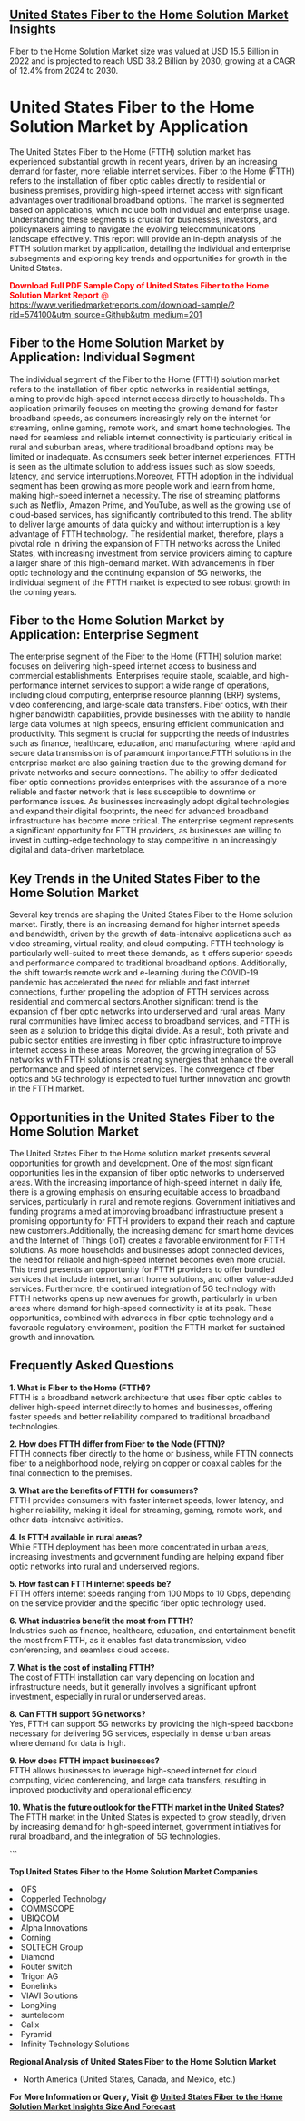 <h2><a href="https://www.verifiedmarketreports.com/download-sample/?rid=574100&amp;utm_source=Github&amp;utm_medium=201" target="_blank">United States Fiber to the Home Solution Market</a> Insights</h2><p>Fiber to the Home Solution Market size was valued at USD 15.5 Billion in 2022 and is projected to reach USD 38.2 Billion by 2030, growing at a CAGR of 12.4% from 2024 to 2030.</p><p><h1>United States Fiber to the Home Solution Market by Application</h1><p>The United States Fiber to the Home (FTTH) solution market has experienced substantial growth in recent years, driven by an increasing demand for faster, more reliable internet services. Fiber to the Home (FTTH) refers to the installation of fiber optic cables directly to residential or business premises, providing high-speed internet access with significant advantages over traditional broadband options. The market is segmented based on applications, which include both individual and enterprise usage. Understanding these segments is crucial for businesses, investors, and policymakers aiming to navigate the evolving telecommunications landscape effectively. This report will provide an in-depth analysis of the FTTH solution market by application, detailing the individual and enterprise subsegments and exploring key trends and opportunities for growth in the United States.<p><span class=""><span style="color: #ff0000;"><strong>Download Full PDF Sample Copy of United States Fiber to the Home Solution Market Report</strong> @ </span><a href="https://www.verifiedmarketreports.com/download-sample/?rid=574100&amp;utm_source=Github&amp;utm_medium=201" target="_blank">https://www.verifiedmarketreports.com/download-sample/?rid=574100&amp;utm_source=Github&amp;utm_medium=201</a></span></p></p><h2>Fiber to the Home Solution Market by Application: Individual Segment</h2><p>The individual segment of the Fiber to the Home (FTTH) solution market refers to the installation of fiber optic networks in residential settings, aiming to provide high-speed internet access directly to households. This application primarily focuses on meeting the growing demand for faster broadband speeds, as consumers increasingly rely on the internet for streaming, online gaming, remote work, and smart home technologies. The need for seamless and reliable internet connectivity is particularly critical in rural and suburban areas, where traditional broadband options may be limited or inadequate. As consumers seek better internet experiences, FTTH is seen as the ultimate solution to address issues such as slow speeds, latency, and service interruptions.Moreover, FTTH adoption in the individual segment has been growing as more people work and learn from home, making high-speed internet a necessity. The rise of streaming platforms such as Netflix, Amazon Prime, and YouTube, as well as the growing use of cloud-based services, has significantly contributed to this trend. The ability to deliver large amounts of data quickly and without interruption is a key advantage of FTTH technology. The residential market, therefore, plays a pivotal role in driving the expansion of FTTH networks across the United States, with increasing investment from service providers aiming to capture a larger share of this high-demand market. With advancements in fiber optic technology and the continuing expansion of 5G networks, the individual segment of the FTTH market is expected to see robust growth in the coming years.<h2>Fiber to the Home Solution Market by Application: Enterprise Segment</h2><p>The enterprise segment of the Fiber to the Home (FTTH) solution market focuses on delivering high-speed internet access to business and commercial establishments. Enterprises require stable, scalable, and high-performance internet services to support a wide range of operations, including cloud computing, enterprise resource planning (ERP) systems, video conferencing, and large-scale data transfers. Fiber optics, with their higher bandwidth capabilities, provide businesses with the ability to handle large data volumes at high speeds, ensuring efficient communication and productivity. This segment is crucial for supporting the needs of industries such as finance, healthcare, education, and manufacturing, where rapid and secure data transmission is of paramount importance.FTTH solutions in the enterprise market are also gaining traction due to the growing demand for private networks and secure connections. The ability to offer dedicated fiber optic connections provides enterprises with the assurance of a more reliable and faster network that is less susceptible to downtime or performance issues. As businesses increasingly adopt digital technologies and expand their digital footprints, the need for advanced broadband infrastructure has become more critical. The enterprise segment represents a significant opportunity for FTTH providers, as businesses are willing to invest in cutting-edge technology to stay competitive in an increasingly digital and data-driven marketplace.<h2>Key Trends in the United States Fiber to the Home Solution Market</h2><p>Several key trends are shaping the United States Fiber to the Home solution market. Firstly, there is an increasing demand for higher internet speeds and bandwidth, driven by the growth of data-intensive applications such as video streaming, virtual reality, and cloud computing. FTTH technology is particularly well-suited to meet these demands, as it offers superior speeds and performance compared to traditional broadband options. Additionally, the shift towards remote work and e-learning during the COVID-19 pandemic has accelerated the need for reliable and fast internet connections, further propelling the adoption of FTTH services across residential and commercial sectors.Another significant trend is the expansion of fiber optic networks into underserved and rural areas. Many rural communities have limited access to broadband services, and FTTH is seen as a solution to bridge this digital divide. As a result, both private and public sector entities are investing in fiber optic infrastructure to improve internet access in these areas. Moreover, the growing integration of 5G networks with FTTH solutions is creating synergies that enhance the overall performance and speed of internet services. The convergence of fiber optics and 5G technology is expected to fuel further innovation and growth in the FTTH market.<h2>Opportunities in the United States Fiber to the Home Solution Market</h2><p>The United States Fiber to the Home solution market presents several opportunities for growth and development. One of the most significant opportunities lies in the expansion of fiber optic networks to underserved areas. With the increasing importance of high-speed internet in daily life, there is a growing emphasis on ensuring equitable access to broadband services, particularly in rural and remote regions. Government initiatives and funding programs aimed at improving broadband infrastructure present a promising opportunity for FTTH providers to expand their reach and capture new customers.Additionally, the increasing demand for smart home devices and the Internet of Things (IoT) creates a favorable environment for FTTH solutions. As more households and businesses adopt connected devices, the need for reliable and high-speed internet becomes even more crucial. This trend presents an opportunity for FTTH providers to offer bundled services that include internet, smart home solutions, and other value-added services. Furthermore, the continued integration of 5G technology with FTTH networks opens up new avenues for growth, particularly in urban areas where demand for high-speed connectivity is at its peak. These opportunities, combined with advances in fiber optic technology and a favorable regulatory environment, position the FTTH market for sustained growth and innovation.<h2>Frequently Asked Questions</h2><p><strong>1. What is Fiber to the Home (FTTH)?</strong><br>FTTH is a broadband network architecture that uses fiber optic cables to deliver high-speed internet directly to homes and businesses, offering faster speeds and better reliability compared to traditional broadband technologies.</p><p><strong>2. How does FTTH differ from Fiber to the Node (FTTN)?</strong><br>FTTH connects fiber directly to the home or business, while FTTN connects fiber to a neighborhood node, relying on copper or coaxial cables for the final connection to the premises.</p><p><strong>3. What are the benefits of FTTH for consumers?</strong><br>FTTH provides consumers with faster internet speeds, lower latency, and higher reliability, making it ideal for streaming, gaming, remote work, and other data-intensive activities.</p><p><strong>4. Is FTTH available in rural areas?</strong><br>While FTTH deployment has been more concentrated in urban areas, increasing investments and government funding are helping expand fiber optic networks into rural and underserved regions.</p><p><strong>5. How fast can FTTH internet speeds be?</strong><br>FTTH offers internet speeds ranging from 100 Mbps to 10 Gbps, depending on the service provider and the specific fiber optic technology used.</p><p><strong>6. What industries benefit the most from FTTH?</strong><br>Industries such as finance, healthcare, education, and entertainment benefit the most from FTTH, as it enables fast data transmission, video conferencing, and seamless cloud access.</p><p><strong>7. What is the cost of installing FTTH?</strong><br>The cost of FTTH installation can vary depending on location and infrastructure needs, but it generally involves a significant upfront investment, especially in rural or underserved areas.</p><p><strong>8. Can FTTH support 5G networks?</strong><br>Yes, FTTH can support 5G networks by providing the high-speed backbone necessary for delivering 5G services, especially in dense urban areas where demand for data is high.</p><p><strong>9. How does FTTH impact businesses?</strong><br>FTTH allows businesses to leverage high-speed internet for cloud computing, video conferencing, and large data transfers, resulting in improved productivity and operational efficiency.</p><p><strong>10. What is the future outlook for the FTTH market in the United States?</strong><br>The FTTH market in the United States is expected to grow steadily, driven by increasing demand for high-speed internet, government initiatives for rural broadband, and the integration of 5G technologies.</p>```</p><p><strong>Top United States Fiber to the Home Solution Market Companies</strong></p><div data-test-id=""><p><li>OFS</li><li> Copperled Technology</li><li> COMMSCOPE</li><li> UBIQCOM</li><li> Alpha Innovations</li><li> Corning</li><li> SOLTECH Group</li><li> Diamond</li><li> Router switch</li><li> Trigon AG</li><li> Bonelinks</li><li> VIAVI Solutions</li><li> LongXing</li><li> suntelecom</li><li> Calix</li><li> Pyramid</li><li> Infinity Technology Solutions</li></p><div><strong>Regional Analysis of&nbsp;United States Fiber to the Home Solution Market</strong></div><ul><li dir="ltr"><p dir="ltr">North America&nbsp;(United States, Canada, and Mexico, etc.)</p></li></ul><p><strong>For More Information or Query, Visit @&nbsp;</strong><strong><a href="https://www.verifiedmarketreports.com/product/fiber-to-the-home-solution-market/?utm_source=Github&amp;utm_medium=201" target="_blank">United States Fiber to the Home Solution Market Insights Size And Forecast</a></strong></p></div>
